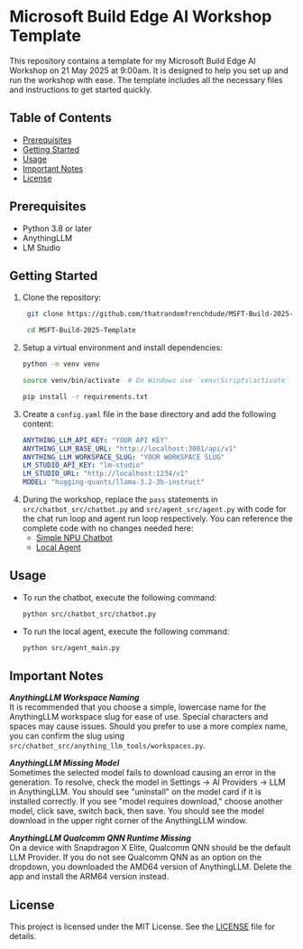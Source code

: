 # Microsoft Build Edge AI Workshop Template

This repository contains a template for my Microsoft Build Edge AI Workshop on 21 May 2025 at 9:00am. It is designed to help you set up and run the workshop with ease. The template includes all the necessary files and instructions to get started quickly.

## Table of Contents
- [Prerequisites](#prerequisites)
- [Getting Started](#getting-started)
- [Usage](#usage)
- [Important Notes](#important-notes)
- [License](#license)

## Prerequisites
- Python 3.8 or later
- AnythingLLM
- LM Studio

## Getting Started
1. Clone the repository:
   ```bash
    git clone https://github.com/thatrandomfrenchdude/MSFT-Build-2025-Template.git

    cd MSFT-Build-2025-Template
    ```
2. Setup a virtual environment and install dependencies:
    ```bash
    python -m venv venv
    
    source venv/bin/activate  # On Windows use `venv\Scripts\activate`

    pip install -r requirements.txt
    ```
3. Create a `config.yaml` file in the base directory and add the following content:
    ```yaml
    ANYTHING_LLM_API_KEY: "YOUR API KEY"
    ANYTHING_LLM_BASE_URL: "http://localhost:3001/api/v1"
    ANYTHING_LLM_WORKSPACE_SLUG: "YOUR WORKSPACE SLUG"
    LM_STUDIO_API_KEY: "lm-studio"
    LM_STUDIO_URL: "http://localhost:1234/v1"
    MODEL: "hugging-quants/llama-3.2-3b-instruct"
    ```
4. During the workshop, replace the `pass` statements in `src/chatbot_src/chatbot.py` and `src/agent_src/agent.py` with code for the chat run loop and agent run loop respectively. You can reference the complete code with no changes needed here:
    - [Simple NPU Chatbot](https://github.com/thatrandomfrenchdude/simple-npu-chatbot)
    - [Local Agent](https://github.com/thatrandomfrenchdude/local-agent)

## Usage
- To run the chatbot, execute the following command:
    ```bash
    python src/chatbot_src/chatbot.py
    ```
- To run the local agent, execute the following command:
    ```bash
    python src/agent_main.py
    ```

## Important Notes
***AnythingLLM Workspace Naming***<br>
It is recommended that you choose a simple, lowercase name for the AnythingLLM workspace slug for ease of use. Special characters and spaces may cause issues. Should you prefer to use a more complex name, you can confirm the slug using `src/chatbot_src/anything_llm_tools/workspaces.py`.

***AnythingLLM Missing Model***<br>
Sometimes the selected model fails to download causing an error in the generation. To resolve, check the model in Settings -> AI Providers -> LLM in AnythingLLM. You should see "uninstall" on the model card if it is installed correctly. If you see "model requires download," choose another model, click save, switch back, then save. You should see the model download in the upper right corner of the AnythingLLM window.

***AnythingLLM Qualcomm QNN Runtime Missing***<br>
On a device with Snapdragon X Elite, Qualcomm QNN should be the default LLM Provider. If you do not see Qualcomm QNN as an option on the dropdown, you downloaded the AMD64 version of AnythingLLM. Delete the app and install the ARM64 version instead.

## License
This project is licensed under the MIT License. See the [LICENSE](LICENSE) file for details.
